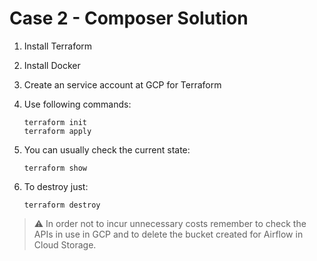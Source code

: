 # Case 2 - Composer Solution

1. Install Terraform

2. Install Docker

3. Create an service account at GCP for Terraform

4. Use following commands:
    
    ```console
    terraform init
    terraform apply
    ```
5. You can usually check the current state:

    ```
    terraform show
    ```
6. To destroy just:

    ```
    terraform destroy
    ```

> :warning: In order not to incur unnecessary costs remember to check the APIs in use in GCP and to delete the bucket created for Airflow in Cloud Storage.